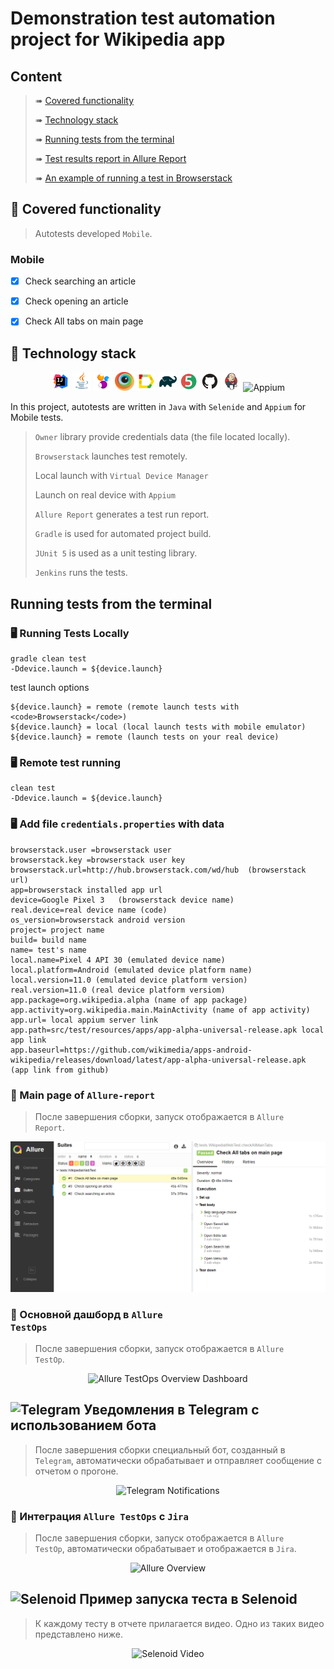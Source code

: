 # Demonstration test automation project for Wikipedia app


## Content

> ➠ [Covered functionality](#Covered-functionality)
>
> ➠ [Technology stack](#classical_building-Technology-stack)
>
> ➠ [Running tests from the terminal](#Running-tests-from-the-terminal)
>
> ➠ [Test results report in Allure Report](#skier-Test-results-in-allure-Report)
>
> ➠ [An example of running a test in Browserstack](#An-example-of-running-a-test-in-Browserstack)

## :tshirt: Covered functionality

> Autotests developed <code>Mobile</code>.

### Mobile

- [x] Check searching an article
- [x] Check opening an article
- [x] Check All tabs on main page


## :abacus: Technology stack

<p align="center">
<img width="6%" title="IntelliJ IDEA" src="images/logo/Intelij_IDEA.svg">
<img width="6%" title="Java" src="images/logo/Java.svg">
<img width="6%" title="Selenide" src="images/logo/Selenide.svg">
<img width="6%" title=Browserstack" src="images/logo/browserstack-icon.svg">
<img width="6%" title="Allure Report" src="images/logo/Allure_Report.svg">
<img width="6%" title="Gradle" src="images/logo/Gradle.svg">
<img width="6%" title="JUnit5" src="images/logo/JUnit5.svg">
<img width="6%" title="GitHub" src="images/logo/GitHub.svg">
<img width="6%" title="Jenkins" src="images/logo/Jenkins.svg">
<img width="6%" title="Appium" src="images/logo/Appiun.svg">
</p>

In this project, autotests are written in <code>Java</code> with <code>Selenide</code> and <code>Appium</code> for Mobile tests.

> <code>Owner</code> library provide credentials data (the file located locally).
> 
> <code>Browserstack</code> launches  test remotely.
>
> Local launch with <code>Virtual Device Manager</code>
>
> Launch on real device with <code>Appium</code>
>
> <code>Allure Report</code> generates a test run report.
> 
> <code>Gradle</code> is used for automated project build.
>
> <code>JUnit 5</code> is used as a unit testing library.
>
> <code>Jenkins</code> runs the tests.

## Running tests from the terminal

### :desktop_computer: Running Tests Locally

```
gradle clean test
-Ddevice.launch = ${device.launch}
```
test launch options
```
${device.launch} = remote (remote launch tests with <code>Browserstack</code>)
${device.launch} = local (local launch tests with mobile emulator)
${device.launch} = remote (launch tests on your real device)

```

### :desktop_computer: Remote test running

```
clean test
-Ddevice.launch = ${device.launch}
```
### :desktop_computer: Add file <code>credentials.properties</code> with data
```
browserstack.user =browserstack user
browserstack.key =browserstack user key
browserstack.url=http://hub.browserstack.com/wd/hub  (browserstack url)
app=browserstack installed app url
device=Google Pixel 3   (browserstack device name)
real.device=real device name (code)
os_version=browserstack android version
project= project name
build= build name
name= test's name
local.name=Pixel 4 API 30 (emulated device name)
local.platform=Android (emulated device platform name)
local.version=11.0 (emulated device platform version)
real.version=11.0 (real device platform versiom)
app.package=org.wikipedia.alpha (name of app package)
app.activity=org.wikipedia.main.MainActivity (name of app activity)
app.url= local appium server link
app.path=src/test/resources/apps/app-alpha-universal-release.apk local app link
app.baseurl=https://github.com/wikimedia/apps-android-wikipedia/releases/download/latest/app-alpha-universal-release.apk (app link from github)

```



### :scroll: Main page of <code>Allure-report</code>

> После завершения сборки, запуск отображается в <code>Allure Report</code>.


<p align="center">
<img title="Allure Overview Dashboard" src="images/screens/allure.PNG">
</p>


### :scroll: Основной дашборд в <code>Allure TestOps</code>

> После завершения сборки, запуск отображается в <code>Allure TestOp</code>.

<p align="center">
<img title="Allure TestOps Overview Dashboard" src="images/screens/AllureTestOps.PNG">
</p>


## <img width="4%" title="Telegram" src="images/logo/Telegram.svg"> Уведомления в Telegram с использованием бота

> После завершения сборки специальный бот, созданный в <code>Telegram</code>, автоматически обрабатывает и отправляет сообщение с отчетом о прогоне.

<p align="center">
<img title="Telegram Notifications" src="images/screens/Telegram.PNG">
</p>

### :scroll: Интеграция <code>Allure TestOps</code> с <code>Jira</code>

> После завершения сборки, запуск отображается в <code>Allure TestOp</code>, автоматически обрабатывает и отображается в <code>Jira</code>.

<p align="center">
<img title="Allure Overview" src="images/screens/Jira.PNG">
</p>

## <img width="4%" title="Selenoid" src="images/logo/Selenoid.svg"> Пример запуска теста в Selenoid

> К каждому тесту в отчете прилагается видео. Одно из таких видео представлено ниже.
<p align="center">
  <img title="Selenoid Video" src="images/gifs/Selenoid.gif">
</p>
